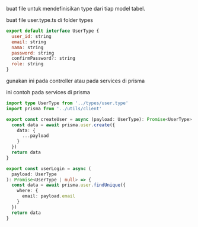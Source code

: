 buat file untuk mendefinisikan type dari tiap model tabel.

buat file user.type.ts di folder types


```js
export default interface UserType {
  user_id: string
  email: string
  nama: string
  password: string
  confirmPassword?: string
  role: string
}

```

gunakan ini pada controller atau pada services di prisma

ini contoh pada services di prisma


```ts
import type UserType from '../types/user.type'
import prisma from '../utils/client'

export const createUser = async (payload: UserType): Promise<UserType> => {
  const data = await prisma.user.create({
    data: {
      ...payload
    }
  })
  return data
}

export const userLogin = async (
  payload: UserType
): Promise<UserType | null> => {
  const data = await prisma.user.findUnique({
    where: {
      email: payload.email
    }
  })
  return data
}

```
